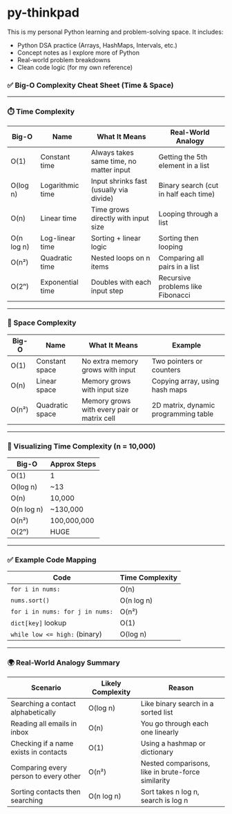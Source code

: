 # py-thinkpad

This is my personal Python learning and problem-solving space. It includes:

- Python DSA practice (Arrays, HashMaps, Intervals, etc.)
- Concept notes as I explore more of Python
- Real-world problem breakdowns
- Clean code logic (for my own reference)


### ✅ Big-O Complexity Cheat Sheet (Time & Space)

---

### ⏱️ Time Complexity

| Big-O     | Name               | What It Means                             | Real-World Analogy                          |
|-----------|--------------------|-------------------------------------------|---------------------------------------------|
| O(1)      | Constant time      | Always takes same time, no matter input   | Getting the 5th element in a list           |
| O(log n)  | Logarithmic time   | Input shrinks fast (usually via divide)   | Binary search (cut in half each time)       |
| O(n)      | Linear time        | Time grows directly with input size       | Looping through a list                      |
| O(n log n)| Log-linear time    | Sorting + linear logic                    | Sorting then looping                        |
| O(n²)     | Quadratic time     | Nested loops on n items                   | Comparing all pairs in a list               |
| O(2ⁿ)     | Exponential time   | Doubles with each input step              | Recursive problems like Fibonacci           |

---

### 💾 Space Complexity

| Big-O     | Name                | What It Means                                 | Example                                       |
|-----------|-------------------- |-----------------------------------------------|-----------------------------------------------|
| O(1)      | Constant space      | No extra memory grows with input              | Two pointers or counters                      |
| O(n)      | Linear space        | Memory grows with input size                  | Copying array, using hash maps                |
| O(n²)     | Quadratic space     | Memory grows with every pair or matrix cell   | 2D matrix, dynamic programming table          |

---

### 🧠 Visualizing Time Complexity (n = 10,000)

| Big-O     | Approx Steps |
|-----------|--------------|
| O(1)      | 1            |
| O(log n)  | ~13          |
| O(n)      | 10,000       |
| O(n log n)| ~130,000     |
| O(n²)     | 100,000,000  |
| O(2ⁿ)     |  HUGE        |

---

### ✅ Example Code Mapping

| Code                                | Time Complexity  |
|-------------------------------------|------------------|
| `for i in nums:`                    | O(n)             |
| `nums.sort()`                       | O(n log n)       |
| `for i in nums: for j in nums:`     | O(n²)            |
| `dict[key]` lookup                  | O(1)             |
| `while low <= high:` (binary)       | O(log n)         |

---

### 🌍 Real-World Analogy Summary

| Scenario                               | Likely Complexity | Reason                                                 |
|----------------------------------------|-------------------|--------------------------------------------------------|
| Searching a contact alphabetically     | O(log n)          | Like binary search in a sorted list                    |
| Reading all emails in inbox            | O(n)              | You go through each one linearly                       |
| Checking if a name exists in contacts  | O(1)              | Using a hashmap or dictionary                          |
| Comparing every person to every other  | O(n²)             | Nested comparisons, like in brute-force similarity     |
| Sorting contacts then searching        | O(n log n)        | Sort takes n log n, search is log n                    |

